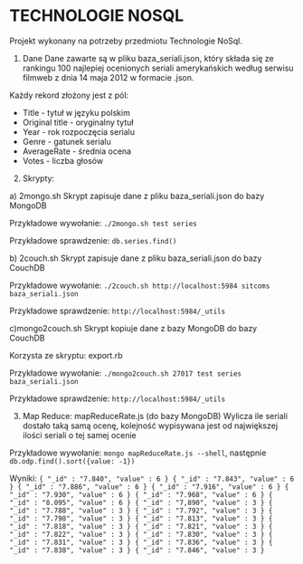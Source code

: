 TECHNOLOGIE NOSQL
=================

Projekt wykonany na potrzeby przedmiotu Technologie NoSql.


1. Dane
Dane zawarte są w pliku baza_seriali.json, który składa się ze rankingu 100 najlepiej ocenionych seriali amerykańskich według serwisu filmweb z dnia 14 maja 2012 w formacie .json.

Każdy rekord złożony jest z pól:
* Title - tytuł w języku polskim
* Original title - oryginalny tytuł
* Year - rok rozpoczęcia serialu
* Genre - gatunek serialu
* AverageRate - średnia ocena
* Votes - liczba głosów

2. Skrypty:

a) 2mongo.sh
Skrypt zapisuje dane z pliku baza_seriali.json do bazy MongoDB

Przykładowe wywołanie: `./2mongo.sh test series`

Przykładowe sprawdzenie: `db.series.find()`

b) 2couch.sh
Skrypt zapisuje dane z pliku baza_seriali.json do bazy CouchDB

Przykładowe wywołanie: `./2couch.sh http://localhost:5984 sitcoms baza_seriali.json`

Przykładowe sprawdzenie: `http://localhost:5984/_utils`

c)mongo2couch.sh
Skrypt kopiuje dane z bazy MongoDB do bazy CouchDB

Korzysta ze skryptu:
export.rb

Przykładowe wywołanie: `./mongo2couch.sh 27017 test series baza_seriali.json`

Przykładowe sprawdzenie: `http://localhost:5984/_utils`

3. Map Reduce:
mapReduceRate.js (do bazy MongoDB)
Wylicza ile seriali dostało taką samą ocenę, kolejność wypisywana jest od największej ilości seriali o tej samej ocenie 
	
Przykładowe wywołanie: `mongo mapReduceRate.js --shell`, następnie `db.odp.find().sort({value: -1})`

Wyniki: `{ "_id" : "7.840", "value" : 6 }
{ "_id" : "7.843", "value" : 6 }
{ "_id" : "7.886", "value" : 6 }
{ "_id" : "7.916", "value" : 6 }
{ "_id" : "7.930", "value" : 6 }
{ "_id" : "7.968", "value" : 6 }
{ "_id" : "8.095", "value" : 6 }
{ "_id" : "7,890", "value" : 3 }
{ "_id" : "7.788", "value" : 3 }
{ "_id" : "7.792", "value" : 3 }
{ "_id" : "7.798", "value" : 3 }
{ "_id" : "7.813", "value" : 3 }
{ "_id" : "7.818", "value" : 3 }
{ "_id" : "7.821", "value" : 3 }
{ "_id" : "7.822", "value" : 3 }
{ "_id" : "7.830", "value" : 3 }
{ "_id" : "7.831", "value" : 3 }
{ "_id" : "7.836", "value" : 3 }
{ "_id" : "7.838", "value" : 3 }
{ "_id" : "7.846", "value" : 3 }`

